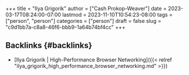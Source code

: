 +++
title = "Ilya Grigorik"
author = ["Cash Prokop-Weaver"]
date = 2023-03-17T08:24:00-07:00
lastmod = 2023-11-10T10:54:23-08:00
tags = ["person", "person"]
categories = ["person"]
draft = false
slug = "c9d1bb7a-c8a8-46f6-bbb9-1a64b74bf4cc"
+++

## Backlinks {#backlinks}

-   [Ilya Grigorik | High-Performance Browser Networking]({{< relref "ilya_grigorik_high_performance_browser_networking.md" >}})
